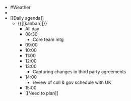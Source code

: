 - #Weather
- 
- [[Daily agenda]]
    - {{[[kanban]]}}
        - All day
        - 08:30
            - Core team mtg
        - 09:00
        - 10:00
        - 11:00
        - 12:00
        - 13:00
            - Capturing changes in third party agreements
        - 14:00
            - review of coll & gov schedule with UK
        - 15:00
        - [[Need to plan]]
